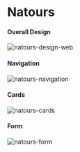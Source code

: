 # Natours

#### Overall Design
![natours-design-web](https://user-images.githubusercontent.com/45850190/99156223-e1964080-26c7-11eb-968f-2ef6ff3d5239.jpg)

#### Navigation
![natours-navigation](https://user-images.githubusercontent.com/45850190/99156471-b6145580-26c9-11eb-9d2a-20ee951b1894.gif)
<br />

#### Cards
![natours-cards](https://user-images.githubusercontent.com/45850190/99156480-d2b08d80-26c9-11eb-94cf-eed429fb067e.gif)


#### Form
![natours-form](https://user-images.githubusercontent.com/45850190/99156496-f1af1f80-26c9-11eb-9046-e3ad55257886.gif)
